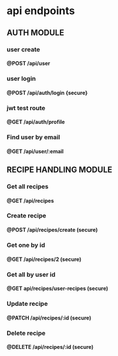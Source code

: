 # api endpoints

## AUTH MODULE

### user create

#### @POST /api/user

### user login

#### @POST /api/auth/login {secure}

### jwt test route

#### @GET /api/auth/profile

### Find user by email

#### @GET /api/user/:email

## RECIPE HANDLING MODULE

### Get all recipes

#### @GET /api/recipes

### Create recipe

#### @POST /api/recipes/create (secure)

### Get one by id

#### @GET /api/recipes/2 (secure)

### Get all by user id

#### @GET api/recipes/user-recipes (secure)

### Update recipe

#### @PATCH /api/recipes/:id (secure)

### Delete recipe

#### @DELETE /api/recipes/:id (secure)
